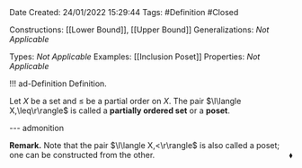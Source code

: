<br />
<br />

Date Created: 24/01/2022 15:29:44
Tags: #Definition #Closed 

Constructions: [[Lower Bound]], [[Upper Bound]]
Generalizations: _Not Applicable_

Types: _Not Applicable_
Examples: [[Inclusion Poset]]
Properties: _Not Applicable_

!!! ad-Definition Definition.

Let $X$ be a set and $\leq$ be a partial order on $X$. The pair $\l\langle X,\leq\r\rangle$ is called a **partially ordered set** or a **poset**.

--- admonition

**Remark.** Note that the pair $\l\langle X,<\r\rangle$ is also called a poset; one can be constructed from the other.<span style="float:right;">$\blacklozenge$</span>
